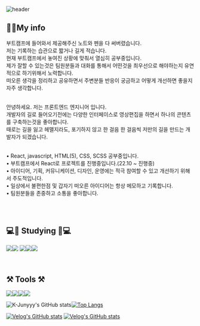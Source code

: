 

 ![header](https://capsule-render.vercel.app/api?type=waving&color=auto&height=200&section=header&text=JeongHwan%20Cheon&fontSize=100&animation=twinkling)

## 🙋‍♂️My info
부트캠프에 들어와서 제공해주신 노트와 펜을 다 써버렸습니다.   
저는 기록하는 습관으로 짧거나 길게 적습니다.   
현재 부트캠프에서 놓여진 상황에 맞춰서 열심히 공부중입니다.    
제가 잘할 수 있는것은 팀원분들과 대화를 통해서 어떤것을 최우선으로 해야하는지 유연적으로 하기위해서 노력합니다.   
떠오른 생각을 정리하고 공유하면서 주변분들 반응이 궁금하고 어떻게 개선하면 좋을지 자주 생각합니다.  
<br>

안녕하세요. 저는 프론트엔드 엔지니어 입니다.   
개발자의 길로 들어오기전에는 다양한 인터페이스로 영상편집을 하면서 하나의 콘텐츠를 구축하는것을 좋아합니다.   
때로는 길을 잃고 헤맬지라도, 포기하지 않고 한 걸음 한 걸음씩 저만의 길을 만드는 개발자가 되겠습니다.   
<br>

• React, javascript, HTML(5), CSS, SCSS 공부중입니다.   
• 부트캠프에서 React로 프로젝트를 진행중입니다.(22.10 ~ 진행중)   
• 아이디어, 기획, 커뮤니케이션, 디자인, 운영에는 적극 참여할 수 있고 개선하기 위해서 주도적입니다.   
• 일상에서 불편한점 및 갑자기 떠오른 아이디어는 항상 메모하고 기록합니다.   
• 팀원분들을 존중하고 소통을 좋아합니다.  

<br>
<br>

## 💻📖 Studying 📖💻

<img src="https://img.shields.io/badge/React-61DAFB?style=flat-square&logo=React&logoColor=black"/><img src="https://img.shields.io/badge/JavaScript-F7DF1E?style=flat-square&logo=JavaScript&logoColor=black"/> <img src="https://img.shields.io/badge/HTML5-E34F26?style=flat-square&logo=HTML5&logoColor=black"/><img src="https://img.shields.io/badge/CSS3-1572B6?style=flat-square&logo=CSS3&logoColor=black"/><img src="https://img.shields.io/badge/Scss-CC6699?style=flat-square&logo=Sass&logoColor=black"/>

<br>

## ⚒ Tools ⚒ 
<img src="https://img.shields.io/badge/VisualStudioCode-007ACC?style=flat-square&logo=Visual Studio Code&logoColor=black"/><img src="https://img.shields.io/badge/GitHub-181717?style=flat-square&logo=GitHub&logoColor=white"/><img src="https://img.shields.io/badge/Notion-000000?style=flat-square&logo=Notion&logoColor=white"/><img src="https://img.shields.io/badge/Slack-4A154B?style=flat-square&logo=Slack&logoColor=black"/>

 ![K-Junyyy's GitHub stats](https://github-readme-stats.vercel.app/api?username=HACCP92&show_icons=true&theme=gruvbox)[![Top Langs](https://github-readme-stats.vercel.app/api/top-langs/?username=HACCP92&layout=compact)](https://github.com/anuraghazra/github-readme-stats)

[![Velog's GitHub stats](https://velog-readme-stats.vercel.app/api?name=haccp92)](https://github.com/haccp92/velog-readme-stats)
[![Velog's GitHub stats](https://velog-readme-stats.vercel.app/api?name=haccp92)](https://github.com/haccp92/velog-readme-stats)

<br>



<!--
**HACCP92/HACCP92** is a ✨ _special_ ✨ repository because its `README.md` (this file) appears on your GitHub profile.

Here are some ideas to get you started:

- 🔭 I’m currently working on ...
- 🌱 I’m currently learning ...
- 👯 I’m looking to collaborate on ...
- 🤔 I’m looking for help with ...
- 💬 Ask me about ...
- 📫 How to reach me: ...
- 😄 Pronouns: ...
- ⚡ Fun fact: ...
-->
